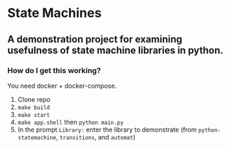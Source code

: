 # State Machines

## A demonstration project for examining usefulness of state machine libraries in python.

### How do I get this working?

You need docker + docker-compose.

1. Clone repo
2. `make build`
3. `make start`
4. `make app.shell` then `python main.py`
5. In the prompt `Library:` enter the library to demonstrate (from `python-statemachine`, `transitions`, and `automat`)

